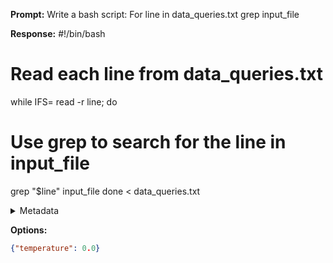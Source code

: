 **Prompt:**
Write a bash script: For line in data_queries.txt grep input_file

**Response:**
#!/bin/bash

# Read each line from data_queries.txt
while IFS= read -r line; do
  # Use grep to search for the line in input_file
  grep "$line" input_file
done < data_queries.txt

<details><summary>Metadata</summary>

- Duration: 5227 ms
- Datetime: 2023-11-02T16:39:00.846822
- Model: gpt-3.5-turbo-0613

</details>

**Options:**
```json
{"temperature": 0.0}
```

